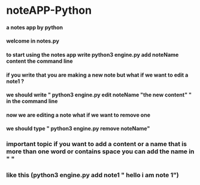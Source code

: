 # noteAPP-Python
#### a notes app by python 
#### welcome in notes.py
#### to start using the notes app write python3 engine.py add  noteName content the command line
#### if you write that you are making a new note but what if we want to edit a note1 ?
#### we should write " python3 engine.py edit noteName "the new content" "  in the command line
#### now we are editing a note what if we want to remove one 
#### we should type " python3 engine.py remove noteName"
### important topic if you want to add a content or a name that is more than one word or contains space  you can  add the name in " "
### like this  (python3 engine.py add note1 " hello i am note 1") 
